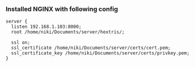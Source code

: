 ### Installed NGINX with following config

```
server {
  listen 192.168.1.103:8000;
  root /home/niki/Documents/server/hextris/;
  
  ssl on;
  ssl_certificate /home/niki/Documents/server/certs/cert.pem;
  ssl_certificate_key /home/niki/Documents/server/certs/privkey.pem;
}
```
